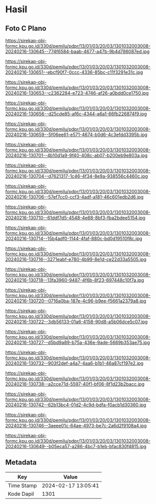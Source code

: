 # Hasil

## Foto C Plano

https://sirekap-obj-formc.kpu.go.id/330d/pemilu/pdpr/13/01/03/20/03/1301032003008-20240216-130645--774f6584-baab-4677-a47b-9b4d786087ed.jpg

https://sirekap-obj-formc.kpu.go.id/330d/pemilu/pdpr/13/01/03/20/03/1301032003008-20240216-130651--ebcf90f7-0ccc-4336-85bc-c11f3291e31c.jpg

https://sirekap-obj-formc.kpu.go.id/330d/pemilu/pdpr/13/01/03/20/03/1301032003008-20240216-130653--c2362284-e723-4746-af26-a0bdd0ce1750.jpg

https://sirekap-obj-formc.kpu.go.id/330d/pemilu/pdpr/13/01/03/20/03/1301032003008-20240216-130656--d25cde85-af6c-4344-a6a1-66fb226874f9.jpg

https://sirekap-obj-formc.kpu.go.id/330d/pemilu/pdpr/13/01/03/20/03/1301032003008-20240216-130659--5f06ee61-e571-4674-b0d6-4c3efdd3395b.jpg

https://sirekap-obj-formc.kpu.go.id/330d/pemilu/pdpr/13/01/03/20/03/1301032003008-20240216-130701--4b10d1a9-9f40-408c-ab07-b200eb9e803a.jpg

https://sirekap-obj-formc.kpu.go.id/330d/pemilu/pdpr/13/01/03/20/03/1301032003008-20240216-130704--d7621317-1c46-4f34-8e9a-938556c4460c.jpg

https://sirekap-obj-formc.kpu.go.id/330d/pemilu/pdpr/13/01/03/20/03/1301032003008-20240216-130706--57ef7cc0-ccf3-4adf-a181-46c601edb2d6.jpg

https://sirekap-obj-formc.kpu.go.id/330d/pemilu/pdpr/13/01/03/20/03/1301032003008-20240216-130710--61ddf7d5-4548-4e88-8bf3-fba2bdee5154.jpg

https://sirekap-obj-formc.kpu.go.id/330d/pemilu/pdpr/13/01/03/20/03/1301032003008-20240216-130714--15b4adf0-1144-4faf-880c-bd0d19510f8c.jpg

https://sirekap-obj-formc.kpu.go.id/330d/pemilu/pdpr/13/01/03/20/03/1301032003008-20240216-130716--3271eabf-e780-4b99-8e1d-ce22d33a5505.jpg

https://sirekap-obj-formc.kpu.go.id/330d/pemilu/pdpr/13/01/03/20/03/1301032003008-20240216-130718--13fa3960-9487-4f6b-8f23-697448c10f7a.jpg

https://sirekap-obj-formc.kpu.go.id/330d/pemilu/pdpr/13/01/03/20/03/1301032003008-20240216-130720--0716a0ba-187e-4c96-b9ee-f5661a2379a8.jpg

https://sirekap-obj-formc.kpu.go.id/330d/pemilu/pdpr/13/01/03/20/03/1301032003008-20240216-130722--3db56133-01a6-4158-90d8-a5b06dce5c07.jpg

https://sirekap-obj-formc.kpu.go.id/330d/pemilu/pdpr/13/01/03/20/03/1301032003008-20240216-130727--d5bd9a89-b75a-436e-9ade-5669b353ae75.jpg

https://sirekap-obj-formc.kpu.go.id/330d/pemilu/pdpr/13/01/03/20/03/1301032003008-20240216-130732--903f2def-a4a7-4aa6-b1b1-46a87cf197e2.jpg

https://sirekap-obj-formc.kpu.go.id/330d/pemilu/pdpr/13/01/03/20/03/1301032003008-20240216-130738--a2cce71d-5597-40f1-bf06-8f1d23b2bacc.jpg

https://sirekap-obj-formc.kpu.go.id/330d/pemilu/pdpr/13/01/03/20/03/1301032003008-20240216-130742--62b13bc4-01d2-4c9d-bdfa-f0acb1d30360.jpg

https://sirekap-obj-formc.kpu.go.id/330d/pemilu/pdpr/13/01/03/20/03/1301032003008-20240216-130746--3aeee01c-64ae-4973-be7c-2a6d2f9108a4.jpg

https://sirekap-obj-formc.kpu.go.id/330d/pemilu/pdpr/13/01/03/20/03/1301032003008-20240216-130649--b05eca57-a286-4bc7-b1eb-bfac830f4815.jpg


## Metadata

| Key        | Value               |
| ---------- | ------------------- |
| Time Stamp | 2024-02-17 13:05:41 |
| Kode Dapil | 1301                |



